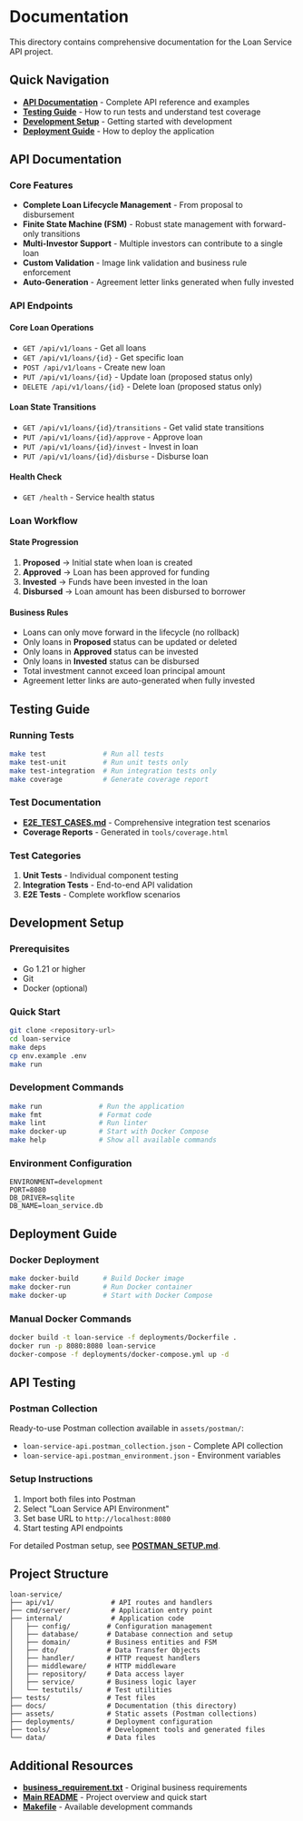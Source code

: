 # Documentation

This directory contains comprehensive documentation for the Loan Service API project.

## Quick Navigation

- **[API Documentation](#api-documentation)** - Complete API reference and examples
- **[Testing Guide](#testing-guide)** - How to run tests and understand test coverage
- **[Development Setup](#development-setup)** - Getting started with development
- **[Deployment Guide](#deployment-guide)** - How to deploy the application

## API Documentation

### Core Features

- **Complete Loan Lifecycle Management** - From proposal to disbursement
- **Finite State Machine (FSM)** - Robust state management with forward-only transitions
- **Multi-Investor Support** - Multiple investors can contribute to a single loan
- **Custom Validation** - Image link validation and business rule enforcement
- **Auto-Generation** - Agreement letter links generated when fully invested

### API Endpoints

#### Core Loan Operations

- `GET /api/v1/loans` - Get all loans
- `GET /api/v1/loans/{id}` - Get specific loan
- `POST /api/v1/loans` - Create new loan
- `PUT /api/v1/loans/{id}` - Update loan (proposed status only)
- `DELETE /api/v1/loans/{id}` - Delete loan (proposed status only)

#### Loan State Transitions

- `GET /api/v1/loans/{id}/transitions` - Get valid state transitions
- `PUT /api/v1/loans/{id}/approve` - Approve loan
- `PUT /api/v1/loans/{id}/invest` - Invest in loan
- `PUT /api/v1/loans/{id}/disburse` - Disburse loan

#### Health Check

- `GET /health` - Service health status

### Loan Workflow

#### State Progression

1. **Proposed** → Initial state when loan is created
2. **Approved** → Loan has been approved for funding
3. **Invested** → Funds have been invested in the loan
4. **Disbursed** → Loan amount has been disbursed to borrower

#### Business Rules

- Loans can only move forward in the lifecycle (no rollback)
- Only loans in **Proposed** status can be updated or deleted
- Only loans in **Approved** status can be invested
- Only loans in **Invested** status can be disbursed
- Total investment cannot exceed loan principal amount
- Agreement letter links are auto-generated when fully invested

## Testing Guide

### Running Tests

```bash
make test              # Run all tests
make test-unit         # Run unit tests only
make test-integration  # Run integration tests only
make coverage          # Generate coverage report
```

### Test Documentation

- **[E2E_TEST_CASES.md](E2E_TEST_CASES.md)** - Comprehensive integration test scenarios
- **Coverage Reports** - Generated in `tools/coverage.html`

### Test Categories

1. **Unit Tests** - Individual component testing
2. **Integration Tests** - End-to-end API validation
3. **E2E Tests** - Complete workflow scenarios

## Development Setup

### Prerequisites

- Go 1.21 or higher
- Git
- Docker (optional)

### Quick Start

```bash
git clone <repository-url>
cd loan-service
make deps
cp env.example .env
make run
```

### Development Commands

```bash
make run              # Run the application
make fmt              # Format code
make lint             # Run linter
make docker-up        # Start with Docker Compose
make help             # Show all available commands
```

### Environment Configuration

```env
ENVIRONMENT=development
PORT=8080
DB_DRIVER=sqlite
DB_NAME=loan_service.db
```

## Deployment Guide

### Docker Deployment

```bash
make docker-build      # Build Docker image
make docker-run        # Run Docker container
make docker-up         # Start with Docker Compose
```

### Manual Docker Commands

```bash
docker build -t loan-service -f deployments/Dockerfile .
docker run -p 8080:8080 loan-service
docker-compose -f deployments/docker-compose.yml up -d
```

## API Testing

### Postman Collection

Ready-to-use Postman collection available in `assets/postman/`:

- `loan-service-api.postman_collection.json` - Complete API collection
- `loan-service-api.postman_environment.json` - Environment variables

### Setup Instructions

1. Import both files into Postman
2. Select "Loan Service API Environment"
3. Set base URL to `http://localhost:8080`
4. Start testing API endpoints

For detailed Postman setup, see **[POSTMAN_SETUP.md](POSTMAN_SETUP.md)**.

## Project Structure

```text
loan-service/
├── api/v1/              # API routes and handlers
├── cmd/server/          # Application entry point
├── internal/            # Application code
│   ├── config/         # Configuration management
│   ├── database/       # Database connection and setup
│   ├── domain/         # Business entities and FSM
│   ├── dto/            # Data Transfer Objects
│   ├── handler/        # HTTP request handlers
│   ├── middleware/     # HTTP middleware
│   ├── repository/     # Data access layer
│   ├── service/        # Business logic layer
│   └── testutils/      # Test utilities
├── tests/              # Test files
├── docs/               # Documentation (this directory)
├── assets/             # Static assets (Postman collections)
├── deployments/        # Deployment configuration
├── tools/              # Development tools and generated files
└── data/               # Data files
```

## Additional Resources

- **[business_requirement.txt](business_requirement.txt)** - Original business requirements
- **[Main README](../README.md)** - Project overview and quick start
- **[Makefile](../Makefile)** - Available development commands
